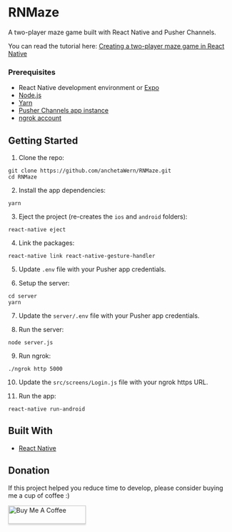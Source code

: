# RNMaze
A two-player maze game built with React Native and Pusher Channels.

You can read the tutorial here: [Creating a two-player maze game in React Native](https://pusher.com/tutorials/maze-game-react-native)

### Prerequisites

- React Native development environment or [Expo](https://expo.io/)
- [Node.js](https://nodejs.org/en/)
- [Yarn](https://yarnpkg.com/en/)
- [Pusher Channels app instance](https://pusher.com/channels)
- [ngrok account](https://ngrok.com/)

## Getting Started

1. Clone the repo:

```
git clone https://github.com/anchetaWern/RNMaze.git
cd RNMaze
```

2. Install the app dependencies:

```
yarn
```

3. Eject the project (re-creates the `ios` and `android` folders):

```
react-native eject
```

4. Link the packages:

```
react-native link react-native-gesture-handler
```

5. Update `.env` file with your Pusher app credentials.

6. Setup the server:

```
cd server
yarn
```

7. Update the `server/.env` file with your Pusher app credentials.

8. Run the server:

```
node server.js
```

9. Run ngrok:

```
./ngrok http 5000
```

10. Update the `src/screens/Login.js` file with your ngrok https URL.

11. Run the app:

```
react-native run-android
```


## Built With

* [React Native](http://facebook.github.io/react-native/)

## Donation

If this project helped you reduce time to develop, please consider buying me a cup of coffee :)

<a href="https://www.buymeacoffee.com/wernancheta" target="_blank"><img src="https://www.buymeacoffee.com/assets/img/custom_images/orange_img.png" alt="Buy Me A Coffee" style="height: 41px !important;width: 174px !important;box-shadow: 0px 3px 2px 0px rgba(190, 190, 190, 0.5) !important;-webkit-box-shadow: 0px 3px 2px 0px rgba(190, 190, 190, 0.5) !important;" ></a>
